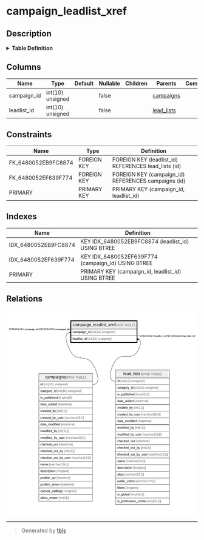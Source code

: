 # campaign_leadlist_xref

## Description

<details>
<summary><strong>Table Definition</strong></summary>

```sql
CREATE TABLE `campaign_leadlist_xref` (
  `campaign_id` int(10) unsigned NOT NULL,
  `leadlist_id` int(10) unsigned NOT NULL,
  PRIMARY KEY (`campaign_id`,`leadlist_id`),
  KEY `IDX_6480052EF639F774` (`campaign_id`),
  KEY `IDX_6480052EB9FC8874` (`leadlist_id`),
  CONSTRAINT `FK_6480052EB9FC8874` FOREIGN KEY (`leadlist_id`) REFERENCES `lead_lists` (`id`) ON DELETE CASCADE,
  CONSTRAINT `FK_6480052EF639F774` FOREIGN KEY (`campaign_id`) REFERENCES `campaigns` (`id`) ON DELETE CASCADE
) ENGINE=InnoDB DEFAULT CHARSET=utf8mb4 COLLATE=utf8mb4_unicode_ci ROW_FORMAT=DYNAMIC
```

</details>

## Columns

| Name | Type | Default | Nullable | Children | Parents | Comment |
| ---- | ---- | ------- | -------- | -------- | ------- | ------- |
| campaign_id | int(10) unsigned |  | false |  | [campaigns](campaigns.md) |  |
| leadlist_id | int(10) unsigned |  | false |  | [lead_lists](lead_lists.md) |  |

## Constraints

| Name | Type | Definition |
| ---- | ---- | ---------- |
| FK_6480052EB9FC8874 | FOREIGN KEY | FOREIGN KEY (leadlist_id) REFERENCES lead_lists (id) |
| FK_6480052EF639F774 | FOREIGN KEY | FOREIGN KEY (campaign_id) REFERENCES campaigns (id) |
| PRIMARY | PRIMARY KEY | PRIMARY KEY (campaign_id, leadlist_id) |

## Indexes

| Name | Definition |
| ---- | ---------- |
| IDX_6480052EB9FC8874 | KEY IDX_6480052EB9FC8874 (leadlist_id) USING BTREE |
| IDX_6480052EF639F774 | KEY IDX_6480052EF639F774 (campaign_id) USING BTREE |
| PRIMARY | PRIMARY KEY (campaign_id, leadlist_id) USING BTREE |

## Relations

![er](campaign_leadlist_xref.svg)

---

> Generated by [tbls](https://github.com/k1LoW/tbls)
